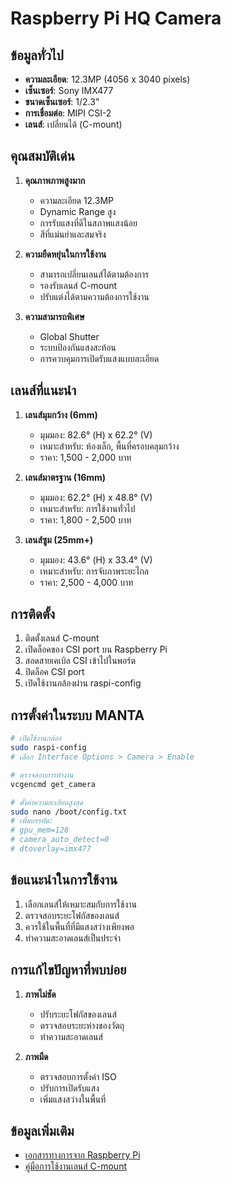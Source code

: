 # Raspberry Pi HQ Camera

## ข้อมูลทั่วไป

- **ความละเอียด**: 12.3MP (4056 x 3040 pixels)
- **เซ็นเซอร์**: Sony IMX477
- **ขนาดเซ็นเซอร์**: 1/2.3"
- **การเชื่อมต่อ**: MIPI CSI-2
- **เลนส์**: เปลี่ยนได้ (C-mount)

## คุณสมบัติเด่น

1. **คุณภาพภาพสูงมาก**

   - ความละเอียด 12.3MP
   - Dynamic Range สูง
   - การรับแสงที่ดีในสภาพแสงน้อย
   - สีที่แม่นยำและสมจริง

2. **ความยืดหยุ่นในการใช้งาน**

   - สามารถเปลี่ยนเลนส์ได้ตามต้องการ
   - รองรับเลนส์ C-mount
   - ปรับแต่งได้ตามความต้องการใช้งาน

3. **ความสามารถพิเศษ**
   - Global Shutter
   - ระบบป้องกันแสงสะท้อน
   - การควบคุมการเปิดรับแสงแบบละเอียด

## เลนส์ที่แนะนำ

1. **เลนส์มุมกว้าง (6mm)**

   - มุมมอง: 82.6° (H) x 62.2° (V)
   - เหมาะสำหรับ: ห้องเล็ก, พื้นที่ครอบคลุมกว้าง
   - ราคา: 1,500 - 2,000 บาท

2. **เลนส์มาตรฐาน (16mm)**

   - มุมมอง: 62.2° (H) x 48.8° (V)
   - เหมาะสำหรับ: การใช้งานทั่วไป
   - ราคา: 1,800 - 2,500 บาท

3. **เลนส์ซูม (25mm+)**
   - มุมมอง: 43.6° (H) x 33.4° (V)
   - เหมาะสำหรับ: การจับภาพระยะไกล
   - ราคา: 2,500 - 4,000 บาท

## การติดตั้ง

1. ติดตั้งเลนส์ C-mount
2. เปิดล็อคของ CSI port บน Raspberry Pi
3. สอดสายเคเบิล CSI เข้าไปในพอร์ต
4. ปิดล็อค CSI port
5. เปิดใช้งานกล้องผ่าน raspi-config

## การตั้งค่าในระบบ MANTA

```bash
# เปิดใช้งานกล้อง
sudo raspi-config
# เลือก Interface Options > Camera > Enable

# ตรวจสอบการทำงาน
vcgencmd get_camera

# ตั้งค่าความละเอียดสูงสุด
sudo nano /boot/config.txt
# เพิ่มบรรทัด:
# gpu_mem=128
# camera_auto_detect=0
# dtoverlay=imx477
```

## ข้อแนะนำในการใช้งาน

1. เลือกเลนส์ให้เหมาะสมกับการใช้งาน
2. ตรวจสอบระยะโฟกัสของเลนส์
3. ควรใช้ในพื้นที่ที่มีแสงสว่างเพียงพอ
4. ทำความสะอาดเลนส์เป็นประจำ

## การแก้ไขปัญหาที่พบบ่อย

1. **ภาพไม่ชัด**

   - ปรับระยะโฟกัสของเลนส์
   - ตรวจสอบระยะห่างของวัตถุ
   - ทำความสะอาดเลนส์

2. **ภาพมืด**
   - ตรวจสอบการตั้งค่า ISO
   - ปรับการเปิดรับแสง
   - เพิ่มแสงสว่างในพื้นที่

## ข้อมูลเพิ่มเติม

- [เอกสารทางการจาก Raspberry Pi](https://www.raspberrypi.org/documentation/hardware/camera/hqcam.md)
- [คู่มือการใช้งานเลนส์ C-mount](https://www.raspberrypi.org/documentation/hardware/camera/README.md)
